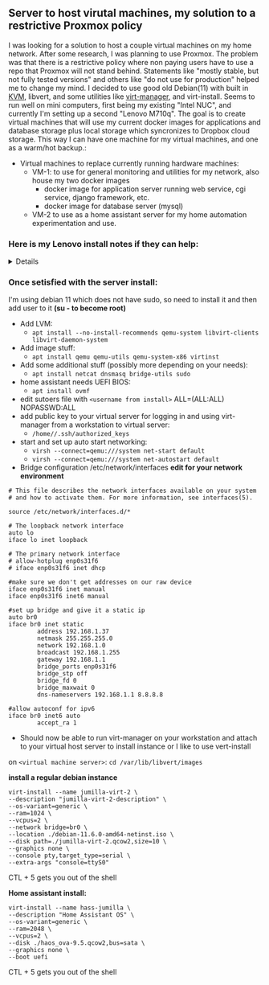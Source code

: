 ## Server to host virutal machines, my solution to a restrictive Proxmox policy

I was looking for a solution to host a couple virtual machines on my home network. After some research, I was planning to use Proxmox. The problem was that there is a restrictive policy where non paying users have to use a repo that Proxmox will not stand behind. Statements like "mostly stable, but not fully tested versions" and others like "do not use for production" helped me to change my mind. I decided to use good old Debian(11) with built in [KVM](https://wiki.debian.org/KVM#Introduction), libvert, and some utilities like [virt-manager](https://virt-manager.org/), and virt-install. Seems to run well on mini computers, first being my existing "Intel NUC", and currently I'm setting up a second "Lenovo M710q". The goal is to create virtual machines that will use my current docker images for applications and database storage plus local storage which syncronizes to Dropbox cloud storage. This way I can have one machine for my virtual machines, and one as a warm/hot backup.:

- Virtual machines to replace currently running hardware machines:
  - VM-1: to use for general monitoring and utilities for my network, also house my two docker images
    - docker image for application server running web service, cgi service, django framework, etc.
    - docker image for database server (mysql)
  - VM-2 to use as a home assistant server for my home automation experimentation and use.

### Here is my Lenovo install notes if they can help:
<details>

##### Drivers:
  I was able to pick up drivers from kernel.org:
  
`https://git.kernel.org/pub/scm/linux/kernel/git/firmware/linux-firmware.git/snapshot/linux-firmware-main.tar.gz`

wifi drivers or disable in bios
iwlwifi-8265-34.ucode, iwlwifi-8265-36.ucode
when asked for while installing type ALT+F3 for a new terminal, mount a usb and copy files to /lib/firmware
back to ALT+F1 to go back to installation and you should be good, may need to fiddle a bit if you have different hardware.


bluetooth firmware AltF3 terminal after install, create directory /usr/lib/firmware/intel/
don't really need for my headless setup, you may want a GUI and if so, I belive driver files will be copied?? but. . .
ibt-12-16.sfi and ibt-12-16.ddc files
enable bluetooth with systemctl enable bluetooth (may still get error, but should fix)

</details>

### Once setisfied with the server install:
I'm using debian 11 which does not have sudo, so need to install it and then add user to it **(su - to become root)**
- Add LVM:
  - `apt install --no-install-recommends qemu-system libvirt-clients libvirt-daemon-system`
- Add image stuff:
  - `apt install qemu qemu-utils qemu-system-x86 virtinst`
- Add some additional stuff (possibly more depending on your needs):
  - `apt install netcat dnsmasq bridge-utils sudo`
- home assistant needs UEFI BIOS:
  - `apt install ovmf`
- edit sutoers file with `<username from install>` ALL=(ALL:ALL) NOPASSWD:ALL
- add public key to your virtual server for logging in and using virt-manager from a workstation to virtual server:
  - `/home/`<username from install>`/.ssh/authorized_keys`
- start and set up auto start networking:
  - `virsh --connect=qemu:///system net-start default`
  - `virsh --connect=qemu:///system net-autostart default`
- Bridge configuration /etc/network/interfaces **edit for your network environment**
```
# This file describes the network interfaces available on your system
# and how to activate them. For more information, see interfaces(5).

source /etc/network/interfaces.d/*

# The loopback network interface
auto lo
iface lo inet loopback

# The primary network interface
# allow-hotplug enp0s31f6
# iface enp0s31f6 inet dhcp

#make sure we don't get addresses on our raw device
iface enp0s31f6 inet manual
iface enp0s31f6 inet6 manual

#set up bridge and give it a static ip
auto br0
iface br0 inet static
        address 192.168.1.37
        netmask 255.255.255.0
        network 192.168.1.0
        broadcast 192.168.1.255
        gateway 192.168.1.1
        bridge_ports enp0s31f6
        bridge_stp off
        bridge_fd 0
        bridge_maxwait 0
        dns-nameservers 192.168.1.1 8.8.8.8

#allow autoconf for ipv6
iface br0 inet6 auto
        accept_ra 1
```

- Should now be able to run virt-manager on your workstation and attach to your virtual host server to install instance or I like to use vert-install

on `<virtual machine server>`: `cd /var/lib/libvert/images`

**install a regular debian instance**
```
virt-install --name jumilla-virt-2 \
--description "jumilla-virt-2-description" \
--os-variant=generic \
--ram=1024 \
--vcpus=2 \
--network bridge=br0 \
--location ./debian-11.6.0-amd64-netinst.iso \
--disk path=./jumilla-virt-2.qcow2,size=10 \
--graphics none \
--console pty,target_type=serial \
--extra-args "console=ttyS0"
```
CTL + 5 gets you out of the shell

**Home assistant install:**
```
virt-install --name hass-jumilla \
--description "Home Assistant OS" \
--os-variant=generic \
--ram=2048 \
--vcpus=2 \
--disk ./haos_ova-9.5.qcow2,bus=sata \
--graphics none \
--boot uefi
```
CTL + 5 gets you out of the shell
